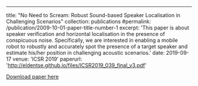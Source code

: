 ---
title: "No Need to Scream: Robust Sound-based Speaker Localisation in Challenging Scenarios"
collection: publications
#permalink: /publication/2009-10-01-paper-title-number-1
excerpt: 'This paper is about speaker verification and horizontal localisation in the presence of conspicuous noise. Specifically, we are interested in enabling a mobile robot to robustly and accurately spot the presence of a target speaker and estimate his/her position in challenging acoustic scenarios.'
date: 2019-09-17
venue: 'ICSR 2019'
paperurl: 'http://eldentse.github.io/files/ICSR2019_039_final_v3.pdf'

[Download paper here](http://eldentse.github.io/files/ICSR2019_039_final_v3.pdf)
